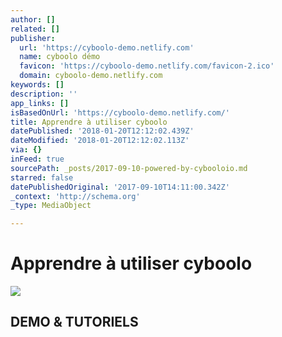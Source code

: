 ```yaml
---
author: []
related: []
publisher:
  url: 'https://cyboolo-demo.netlify.com'
  name: cyboolo démo
  favicon: 'https://cyboolo-demo.netlify.com/favicon-2.ico'
  domain: cyboolo-demo.netlify.com
keywords: []
description: ''
app_links: []
isBasedOnUrl: 'https://cyboolo-demo.netlify.com/'
title: Apprendre à utiliser cyboolo
datePublished: '2018-01-20T12:12:02.439Z'
dateModified: '2018-01-20T12:12:02.113Z'
via: {}
inFeed: true
sourcePath: _posts/2017-09-10-powered-by-cybooloio.md
starred: false
datePublishedOriginal: '2017-09-10T14:11:00.342Z'
_context: 'http://schema.org'
_type: MediaObject

---
```

# Apprendre à utiliser cyboolo

<article style=""><img src="https://s3-us-west-2.amazonaws.com/the-grid-img/p/4358c06e6a3fbae41cf5e25c286cebf77f1705af.png" /><h1>DEMO &amp; TUTORIELS</h1></article>